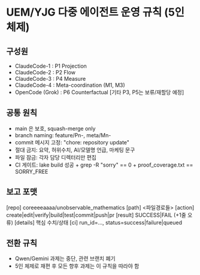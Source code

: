 # UEM/YJG 다중 에이전트 운영 규칙 (5인 체제)

## 구성원
- ClaudeCode-1 : P1 Projection
- ClaudeCode-2 : P2 Flow
- ClaudeCode-3 : P4 Measure
- ClaudeCode-4 : Meta-coordination (M1, M3)
- OpenCode (Grok) : P6 Counterfactual
[기타 P3, P5는 보류/재할당 예정]

## 공통 원칙
- main 은 보호, squash-merge only
- branch naming: feature/Pn-<task>, meta/Mn-<task>
- commit 메시지 고정: "chore: repository update"
- 절대 금지: 요약, 허위수치, AI/모델명 언급, 마케팅 문구
- 파일 잠금: 각자 담당 디렉터리만 편집
- CI 게이트: lake build 성공 + grep -R "sorry" == 0 + proof_coverage.txt == SORRY_FREE

## 보고 포맷
[repo] coreeeeaaaa/unobservable_mathematics
[path] <파일경로들>
[action] create|edit|verify|build|test|commit|push|pr
[result] SUCCESS|FAIL (+1줄 오류)
[details] 핵심 수치/상태
[ci] run_id=…, status=success|failure|queued

## 전환 규칙
- Qwen/Gemini 과제는 중단, 관련 브랜치 폐기
- 5인 체제로 재편 후 모든 향후 과제는 이 규칙을 따라야 함